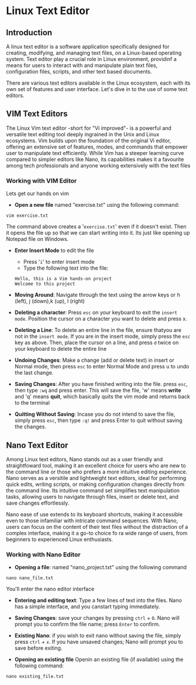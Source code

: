 # Linux Text Editor

## Introduction
A linux text editor is a software application specifically designed for creating, modifying, and managing text files, on a Linux-based operating system. Text editor play a crucial role in Linux environment, providinf a means for users to interact with and manipulate plain text files, configuration files, scripts, and other text based documents.

There are various text editors available in the Linux ecosystem, each with its own set of features and user interface. Let's dive in to the use of some text editors.

## VIM Text Editors
The Linux Vim text editor -short for "Vi improved"- is a powerful and versatile text editing tool deeply ingrained in the Unix and Linux ecosystems. Vim builds upon the foundation of the original Vi editor, offering an extensive set of features, modes, and commands that empower user to manipulate text efficiently. While Vim has a steeper learning curve compared to simpler editors like Nano, its capabilities makes it a favourite among tech professionals and anyone working extensively with the text files

### Working with VIM Editor
Lets get our hands on vim

* **Open a new file** named "exercise.txt" using the following command:
~~~
vim exercise.txt
~~~
The command above creates a '`exercise.txt`' even if it doesn't exist. Then it opens the file up so that we can start writing into it. Its just like opening up Notepad file on Windows.
* **Enter Insert Mode** to edit the file
    * Press '`i`' to enter insert mode
    * Type the following text into the file:
    ~~~
    Hello, this is a Vim hands-on project
    Welcome to this project
    ~~~
* **Moving Around**: Navigate through the text using the arrow keys or h (left), j (down),k (up), l (right)

* **Deleting a character**: Press `esc` on your keyboard to exit the `insert mode`. Position the cursor on a character you want to delete and press x.

* **Deleting a Line**: To delete an entire line in the file, ensure thatyou are not in the `insert mode`. If you are in the insert mode, simply press the `esc` key as above. Then, place the cursor on a line, and press `d` twice on your keyboard to delete the entire line

* **Undoing Changes**: Make a change (add or delete text) in insert or Normal mode, then press `esc` to enter Normal Mode and press u to undo the last change.

* **Saving Changes**: After you have finished writing into the file. press `esc`, then type `:wq` and press enter. This will save the file, 'w' means **write** and 'q' means **quit**, which basically quits the vim mode and returns back to the terminal

* **Quitting Without Saving**: Incase you do not intend to save the file, simply press `esc`, then type `:q!` and press Enter to quit without saving the changes.


## Nano Text Editor
Among Linux text editors, Nano stands out as a user friendly and straightfoward tool, making it an excellent choice for users who are new to the command line or those who prefers a more intuitive editing experience. Nano serves as a versitile and lightweight text editors, ideal for performing quick edits, writing scripts, or making configuration changes directly from the command line. Its intuitive command set simplifies text manipulation tasks, allowing users to navigate through files, insert or delete text, and save changes effortlessly. 

Nano ease of use extends to its keyboard shortcuts, making it accessible even to those infamiliar with intricate command sequences. With Nano, users can focus on the content of their text files without the distraction of a complex interface, making it a go-to choice fo ra wide range of users, from beginners to experienced Linux enthusiasts.

### Working with Nano Editor
* **Opening a file**: named "nano_project.txt" using the following command
~~~
nano nano_file.txt
~~~
You'll enter the nano editor interface

* **Entering and editing text**: Type a few lines of text into the files. Nano has a simple interface, and you canstart typing immediately.

* **Saving Changes**: save your changes by pressing `ctrl` + `O`. Nano will prompt you to confirm the file name; press `Enter` to confirm.

* **Existing Nano**: if you wish to exit nano without saving the file, simply press `ctrl` + `x`. If you have unsaved changes; Nano will prompt you to save before exiting.

* **Opening an existing file** Openin an existing file (if available) using the following command:
~~~
nano existing_file.txt
~~~
